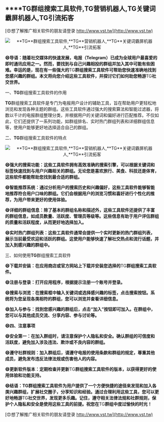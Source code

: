 ## ****TG**群组搜索工具软件,**TG**营销机器人,**TG**关键词霸屏机器人,**TG**引流拓客**

[😍想了解推广相关软件的朋友请登录 http://www.vst.tw](http://www.vst.tw)

 <center><img src="https://vst.tw/MP4/tuiguang/png/4.png" alt="**TG**群组搜索工具软件,**TG**营销机器人,**TG**关键词霸屏机器人,**TG**引流拓客"></center>

**😄导语：随着社交媒体的快速发展，电报（Telegram）已成为全球用户最喜爱的即时通讯应用之一。然而，要找到与自己兴趣相投的群组并加入其中可能有些困难。幸运的是，现在有一些强大的**TG**群组搜索工具软件可帮助您快速准确地找到您感兴趣的群组。本文将向您介绍这些工具软件，并探讨它们如何助您畅游**TG**社交世界。**

一、**TG**群组搜索工具软件的作用

**TG**群组搜索工具软件是专门为电报用户设计的辅助工具，旨在帮助用户更轻松地浏览和发现各种主题的群组。这些工具软件通过强大的搜索算法和智能过滤器，将数以千计的电报群组整理分类，并根据用户的关键词和偏好进行匹配推荐。不仅如此，它们还提供了一系列功能，如群组排名、实时热门群组列表和详细群组信息等，使用户能够更好地选择适合自己的群组。

二、**TG**群组搜索工具软件的特点

 <center><img src="https://vst.tw/MP4/tuiguang/png/2.png" alt="**TG**群组搜索工具软件,**TG**营销机器人,**TG**关键词霸屏机器人,**TG**引流拓客"></center>

**😄强大的搜索功能：这些工具软件拥有高效准确的搜索引擎，可以根据关键词和标签快速找到与用户兴趣相关的群组。无论您是喜欢旅行、美食、科技还是体育，这些软件都能帮助您找到最合适的群组。**

**😄智能推荐系统：通过分析用户的搜索历史和兴趣偏好，这些工具软件能够智能地推荐符合用户口味的群组。它们会根据用户的浏览习惯和喜好进行个性化的推荐，为用户带来更好的使用体验。**

**😄详细的群组信息：除了基本的群组名称和描述外，这些工具软件还提供了丰富的群组信息，如成员数量、活跃度、管理员等级等。这些信息有助于用户评估群组的质量和活跃程度，从而更好地选择加入。**

**😄实时热门群组列表：这些工具软件通常会提供一个实时更新的热门群组列表，展示当前最受欢迎和活跃的群组。这使用户能够快速了解社交热点和流行话题，并加入到感兴趣的群组中。**

三、如何使用**TG**群组搜索工具软件

**😄下载并安装：在应用商店或官方网站上下载并安装您选择的**TG**群组搜索工具软件。**

**😄注册与登录：打开应用程序，根据提示注册一个账号并登录。**

**😄搜索与浏览：在搜索框中输入关键词或选择感兴趣的标签，点击搜索按钮。系统将为您呈现各类相符的群组，您可以浏览并查看详细信息。**

**😄加入与参与：找到您感兴趣的群组后，点击“加入”按钮即可加入。在群组中，您可以与其他成员交流、分享内容、参与讨论等。**

**😄四、注意事项**

**😄安全第一：在加入群组时，请注意保护个人隐私和安全。确认群组的可信度和活跃度，避免加入涉及违法、欺诈或不良内容的群组。**

**😄遵守社群规则：加入群组后，请遵守电报的使用条款和群组的规定，尊重其他成员，避免发布违反法律法规或伤害他人的内容。**

**😄更新软件版本：定期检查并更新**TG**群组搜索工具软件的版本，以获得更好的使用体验和功能支持。**

**😄结语：**TG**群组搜索工具软件为用户提供了一个方便快捷的途径来发现和加入各类兴趣群组，扩展社交圈子，分享知识和经验。通过合理利用这些工具，您可以更好地畅游**TG**社交世界，发现更多乐趣。记住，遵守相关法律法规和社群规则，保护个人隐私和安全是使用这些工具的前提。祝您在**TG**群组中度过愉快的时光！**

[😍想了解推广相关软件的朋友请登录 http://www.vst.tw](http://www.vst.tw)



